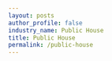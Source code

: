 ```yaml
---
layout: posts 
author_profile: false 
industry_name: Public House
title: Public House
permalink: /public-house
---
```

